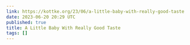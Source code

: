 ```yaml
---
link: https://kottke.org/23/06/a-little-baby-with-really-good-taste
date: 2023-06-20 20:29 UTC
published: true
title: A Little Baby With Really Good Taste
tags: []
---
```



